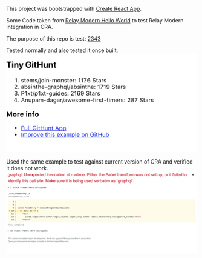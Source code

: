 This project was bootstrapped with [Create React App](https://github.com/facebookincubator/create-react-app).

Some Code taken from [Relay Modern Hello World](https://github.com/apollographql/relay-modern-hello-world) to test Relay Modern integration in CRA.

The purpose of this repo is test: [2343](https://github.com/facebookincubator/create-react-app/pull/2343)

Tested normally and also tested it once built.
![Result](result.png)

Used the same example to test against current version of CRA and verified it does not work.
![Error](error.png)
